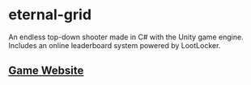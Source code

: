 # eternal-grid
An endless top-down shooter made in C# with the Unity game engine. Includes an online leaderboard system powered by LootLocker.
## [Game Website](http://desolaterobot.itch.io/eternal-grid)
